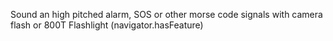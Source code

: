 Sound an high pitched alarm, SOS or other morse code signals with camera flash or 800T Flashlight (navigator.hasFeature)
